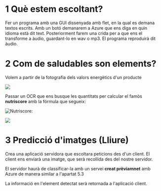 
# 1 Què estem escoltant?


Fer un programa amb una GUI dissenyada amb flet, en la qual es demana textos escrits. Amb un botó demanarem a Azure que ens diga en quin idioma està dit text. Posteriorment farem una crida per a que ens el transforme a àudio, guardant-lo en wav o mp3. El programa reproduirà dit àudio.


# 2 Com de saludables son elements?

Volem a partir de la fotografia dels valors energètics d'un producte

![](https://images.openfoodfacts.org/images/products/842/169/134/8271/nutrition_es.5.full.jpg)

Passar un OCR que ens busque les quantitats per calcular el famòs **nutriscore** amb la fórmula que segueix:

![Nutriscore](https://sygmacert.com/wp-content/uploads/2020/11/nutriscore-calculo.jpg):

![](./img/Nutritional_info.jpg)

# 3 Predicció d'imatges (Lliure)

Crea una aplicació servidora que escoltara peticions des d'un client. El client ens enviarà una imatge, que serà recollida des del nostre servidor.

El servidor haurà de classificar-la amb un servei **creat prèviamnet** amb Azure de manera similar a l'apartat 5.3

La informació en l'element detectat serà retornada a l'aplicació client.